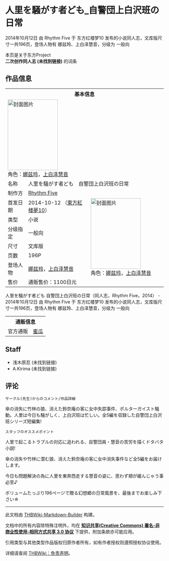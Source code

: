 # 人里を騒がす者ども_自警団上白沢班の日常

<!-- source html: G:\repos\THBWiki-Markdown-Builder\THBWikiMarkdown\Temp\main\5\51\ns0%3A%E4%BA%BA%E9%87%8C%E3%82%92%E9%A8%92%E3%81%8C%E3%81%99%E8%80%85%E3%81%A9%E3%82%82_%E8%87%AA%E8%AD%A6%E5%9B%A3%E4%B8%8A%E7%99%BD%E6%B2%A2%E7%8F%AD%E3%81%AE%E6%97%A5%E5%B8%B8.html -->

2014年10月12日 由 Rhythm Five 于 东方红楼梦10 发布的小说同人志，文库版尺寸一共196页，登场人物有 娜兹玲、上白泽慧音，分级为 一般向

本页是关于东方Project  
 **二次创作同人志 (未找到链接)** 的词条

## 作品信息

<table><tbody><tr><th colspan="3">基本信息</th></tr><tr><td class="cover-artwork-mobile" colspan="2"><a href="./文件-人里を騒がす者ども_自警団上白沢班の日常封面.jpg.md" class="image" title="封面图片"><img alt="封面图片" src="https://upload.thwiki.cc/thumb/d/d0/%E4%BA%BA%E9%87%8C%E3%82%92%E9%A8%92%E3%81%8C%E3%81%99%E8%80%85%E3%81%A9%E3%82%82_%E8%87%AA%E8%AD%A6%E5%9B%A3%E4%B8%8A%E7%99%BD%E6%B2%A2%E7%8F%AD%E3%81%AE%E6%97%A5%E5%B8%B8%E5%B0%81%E9%9D%A2.jpg/159px-%E4%BA%BA%E9%87%8C%E3%82%92%E9%A8%92%E3%81%8C%E3%81%99%E8%80%85%E3%81%A9%E3%82%82_%E8%87%AA%E8%AD%A6%E5%9B%A3%E4%B8%8A%E7%99%BD%E6%B2%A2%E7%8F%AD%E3%81%AE%E6%97%A5%E5%B8%B8%E5%B0%81%E9%9D%A2.jpg" decoding="async" loading="lazy" width="159" height="224" srcset="https://upload.thwiki.cc/thumb/d/d0/%E4%BA%BA%E9%87%8C%E3%82%92%E9%A8%92%E3%81%8C%E3%81%99%E8%80%85%E3%81%A9%E3%82%82_%E8%87%AA%E8%AD%A6%E5%9B%A3%E4%B8%8A%E7%99%BD%E6%B2%A2%E7%8F%AD%E3%81%AE%E6%97%A5%E5%B8%B8%E5%B0%81%E9%9D%A2.jpg/238px-%E4%BA%BA%E9%87%8C%E3%82%92%E9%A8%92%E3%81%8C%E3%81%99%E8%80%85%E3%81%A9%E3%82%82_%E8%87%AA%E8%AD%A6%E5%9B%A3%E4%B8%8A%E7%99%BD%E6%B2%A2%E7%8F%AD%E3%81%AE%E6%97%A5%E5%B8%B8%E5%B0%81%E9%9D%A2.jpg 1.5x, https://upload.thwiki.cc/thumb/d/d0/%E4%BA%BA%E9%87%8C%E3%82%92%E9%A8%92%E3%81%8C%E3%81%99%E8%80%85%E3%81%A9%E3%82%82_%E8%87%AA%E8%AD%A6%E5%9B%A3%E4%B8%8A%E7%99%BD%E6%B2%A2%E7%8F%AD%E3%81%AE%E6%97%A5%E5%B8%B8%E5%B0%81%E9%9D%A2.jpg/317px-%E4%BA%BA%E9%87%8C%E3%82%92%E9%A8%92%E3%81%8C%E3%81%99%E8%80%85%E3%81%A9%E3%82%82_%E8%87%AA%E8%AD%A6%E5%9B%A3%E4%B8%8A%E7%99%BD%E6%B2%A2%E7%8F%AD%E3%81%AE%E6%97%A5%E5%B8%B8%E5%B0%81%E9%9D%A2.jpg 2x" data-file-width="638" data-file-height="900"></a><div class="cover-char">角色：<a href="./娜兹玲.md" title="娜兹玲">娜兹玲</a>，<a href="./上白泽慧音.md" title="上白泽慧音">上白泽慧音</a></div></td>
</tr><tr><td class="label">名称</td><td colspan="2"> 人里を騒がす者ども　自警団上白沢班の日常 </td></tr><tr><td class="label">制作方</td><td><a href="./Rhythm_Five.md" title="Rhythm Five">Rhythm Five</a></td><td class="cover-artwork" rowspan="8" style="min-width:224px;"><a href="./文件-人里を騒がす者ども_自警団上白沢班の日常封面.jpg.md" class="image" title="封面图片"><img alt="封面图片" src="https://upload.thwiki.cc/thumb/d/d0/%E4%BA%BA%E9%87%8C%E3%82%92%E9%A8%92%E3%81%8C%E3%81%99%E8%80%85%E3%81%A9%E3%82%82_%E8%87%AA%E8%AD%A6%E5%9B%A3%E4%B8%8A%E7%99%BD%E6%B2%A2%E7%8F%AD%E3%81%AE%E6%97%A5%E5%B8%B8%E5%B0%81%E9%9D%A2.jpg/159px-%E4%BA%BA%E9%87%8C%E3%82%92%E9%A8%92%E3%81%8C%E3%81%99%E8%80%85%E3%81%A9%E3%82%82_%E8%87%AA%E8%AD%A6%E5%9B%A3%E4%B8%8A%E7%99%BD%E6%B2%A2%E7%8F%AD%E3%81%AE%E6%97%A5%E5%B8%B8%E5%B0%81%E9%9D%A2.jpg" decoding="async" loading="lazy" width="159" height="224" srcset="https://upload.thwiki.cc/thumb/d/d0/%E4%BA%BA%E9%87%8C%E3%82%92%E9%A8%92%E3%81%8C%E3%81%99%E8%80%85%E3%81%A9%E3%82%82_%E8%87%AA%E8%AD%A6%E5%9B%A3%E4%B8%8A%E7%99%BD%E6%B2%A2%E7%8F%AD%E3%81%AE%E6%97%A5%E5%B8%B8%E5%B0%81%E9%9D%A2.jpg/238px-%E4%BA%BA%E9%87%8C%E3%82%92%E9%A8%92%E3%81%8C%E3%81%99%E8%80%85%E3%81%A9%E3%82%82_%E8%87%AA%E8%AD%A6%E5%9B%A3%E4%B8%8A%E7%99%BD%E6%B2%A2%E7%8F%AD%E3%81%AE%E6%97%A5%E5%B8%B8%E5%B0%81%E9%9D%A2.jpg 1.5x, https://upload.thwiki.cc/thumb/d/d0/%E4%BA%BA%E9%87%8C%E3%82%92%E9%A8%92%E3%81%8C%E3%81%99%E8%80%85%E3%81%A9%E3%82%82_%E8%87%AA%E8%AD%A6%E5%9B%A3%E4%B8%8A%E7%99%BD%E6%B2%A2%E7%8F%AD%E3%81%AE%E6%97%A5%E5%B8%B8%E5%B0%81%E9%9D%A2.jpg/317px-%E4%BA%BA%E9%87%8C%E3%82%92%E9%A8%92%E3%81%8C%E3%81%99%E8%80%85%E3%81%A9%E3%82%82_%E8%87%AA%E8%AD%A6%E5%9B%A3%E4%B8%8A%E7%99%BD%E6%B2%A2%E7%8F%AD%E3%81%AE%E6%97%A5%E5%B8%B8%E5%B0%81%E9%9D%A2.jpg 2x" data-file-width="638" data-file-height="900"></a><div class="cover-char">角色：<a href="./娜兹玲.md" title="娜兹玲">娜兹玲</a>，<a href="./上白泽慧音.md" title="上白泽慧音">上白泽慧音</a></div></td>
</tr><tr><td class="label">首发日期</td><td>2014-10-12&#160;（<a href="/展会作品列表?e=%E4%B8%9C%E6%96%B9%E7%BA%A2%E6%A5%BC%E6%A2%A6%2310">東方紅楼夢10</a>）</td></tr><tr><td class="label">类型</td><td>小说</td></tr><tr><td class="label">分级指定</td><td>一般向</td></tr><tr><td class="label">尺寸</td><td>文库版</td></tr><tr><td class="label">页数</td><td>196P</td></tr><tr><td class="label">登场人物</td><td><a href="./娜兹玲.md" title="娜兹玲">娜兹玲</a>，<a href="./上白泽慧音.md" title="上白泽慧音">上白泽慧音</a></td></tr><tr><td class="label">售价</td><td>通贩售价：1100日元</td></tr></tbody></table>

人里を騒がす者ども 自警団上白沢班の日常（同人志，Rhythm Five，2014） - 2014年10月12日 由 Rhythm Five 于 东方红楼梦10 发布的小说同人志，文库版尺寸一共196页，登场人物有 娜兹玲、上白泽慧音，分级为 一般向

<table><tbody><tr><th colspan="3">通贩信息</th></tr><tr><td class="label">官方通贩</td><td colspan="2"><a rel="nofollow" class="external text" href="https://www.melonbooks.co.jp/detail/detail.php?product_id=71671">蜜瓜</a></td></tr></tbody></table>



## Staff
- 浅木原忍 (未找到链接)
- A.Kirima (未找到链接)


## 评论
```
サークル(先生)からのコメント/作品詳細
```


  
傘の消失に竹林の狼、消えた鈴奈庵の客に女中失踪事件、ポルターガイスト騒動。人里は今日も騒がしく、上白沢班は忙しい。全5編を収録した自警団上白沢班シリーズ短編集!
  


```
スタッフのオススメポイント
```


  
人里で起こるトラブルの対応に追われる、自警団員・慧音の苦労を描くドタバタ小説!  

傘の消失や竹林に潜む狼、消えた鈴奈庵の客に女中消失事件など全5編をお届けします。  

今日も問題解決の為に人里を東奔西走する慧音の姿に、思わず頬が緩んじゃう事必至♪  

ボリュームたっぷり196ページで贈る幻想郷の日常風景を、最後までお楽しみ下さい☆
  


  
  

  





---

此文档由 [THBWiki-Markdown-Builder](https://github.com/Delsin-Yu/THBWiki-Markdown-Builder) 构建。

文档中的所有内容除特殊注明外，均在 [**知识共享(Creative Commons) 署名-非商业性使用-相同方式共享 3.0 协议**](https://creativecommons.org/licenses/by-sa/3.0/deed.zh-hans) 下提供，附加条款亦可能应用。

引用类型与其他类型作品版权归原作者所有，如有作者授权则遵照授权协议使用。

详细请查阅 [THBWiki：免责声明](https://thbwiki.cc/THBWiki:%E5%85%8D%E8%B4%A3%E5%A3%B0%E6%98%8E)。

